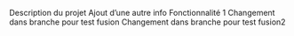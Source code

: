 Description du projet
Ajout d’une autre info
Fonctionnalité 1
Changement dans branche pour test fusion
Changement dans branche pour test fusion2
